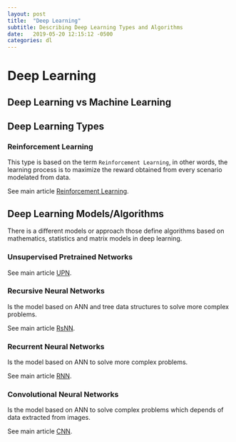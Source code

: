 ```yaml
---
layout: post
title:  "Deep Learning"
subtitle: Describing Deep Learning Types and Algorithms
date:   2019-05-20 12:15:12 -0500
categories: dl
---
```


# Deep Learning

## Deep Learning vs Machine Learning

## Deep Learning Types

### Reinforcement Learning

This type is based on the term `Reinforcement Learning`, in other words, the learning process is to maximize the reward obtained from every scenario modelated from data.

See main article [Reinforcement Learning](/ml/reinforcement_learning).

## Deep Learning Models/Algorithms

There is a different models or approach those define algorithms based on mathematics, statistics and matrix models in deep learning.

### Unsupervised Pretrained Networks

See main article [UPN](/ml/unsupervised_petrained_networks).

### Recursive Neural Networks

Is the model based on ANN and tree data structures to solve more complex problems.

See main article [RsNN](/ml/recursive_networks).

### Recurrent Neural Networks

Is the model based on ANN to solve more complex problems.

See main article [RNN](/ml/recurrent_networks).

### Convolutional Neural Networks

Is the model based on ANN to solve complex problems which depends of data extracted from images.

See main article [CNN](/ml/convolutional_networks).

